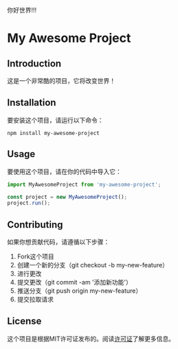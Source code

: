 你好世界!!!

# My Awesome Project

## Introduction

这是一个非常酷的项目，它将改变世界！

## Installation

要安装这个项目，请运行以下命令：

```
npm install my-awesome-project
```

## Usage

要使用这个项目，请在你的代码中导入它：

```javascript
import MyAwesomeProject from 'my-awesome-project';

const project = new MyAwesomeProject();
project.run();
```

## Contributing

如果你想贡献代码，请遵循以下步骤：

1. Fork这个项目
2. 创建一个新的分支（git checkout -b my-new-feature）
3. 进行更改
4. 提交更改（git commit -am '添加新功能'）
5. 推送分支（git push origin my-new-feature）
6. 提交拉取请求

## License

这个项目是根据MIT许可证发布的。阅读[许可证](LICENSE)了解更多信息。

